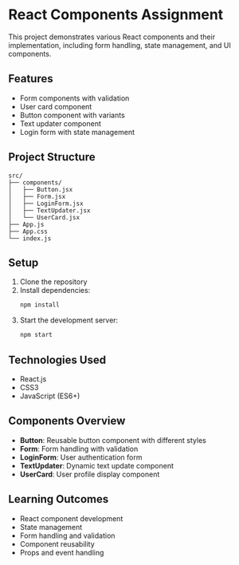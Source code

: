 # React Components Assignment

This project demonstrates various React components and their implementation, including form handling, state management, and UI components.

## Features

- Form components with validation
- User card component
- Button component with variants
- Text updater component
- Login form with state management

## Project Structure

```
src/
├── components/
│   ├── Button.jsx
│   ├── Form.jsx
│   ├── LoginForm.jsx
│   ├── TextUpdater.jsx
│   └── UserCard.jsx
├── App.js
├── App.css
└── index.js
```

## Setup

1. Clone the repository
2. Install dependencies:
   ```bash
   npm install
   ```
3. Start the development server:
   ```bash
   npm start
   ```

## Technologies Used

- React.js
- CSS3
- JavaScript (ES6+)

## Components Overview

- **Button**: Reusable button component with different styles
- **Form**: Form handling with validation
- **LoginForm**: User authentication form
- **TextUpdater**: Dynamic text update component
- **UserCard**: User profile display component

## Learning Outcomes

- React component development
- State management
- Form handling and validation
- Component reusability
- Props and event handling
